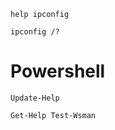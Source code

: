 
```
help ipconfig
```

```
ipconfig /?
```

# Powershell

```powershell-session
Update-Help
```

```powershell-session
Get-Help Test-Wsman
```